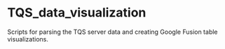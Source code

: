 TQS_data_visualization
======================

Scripts for parsing the TQS server data and creating Google Fusion table visualizations.
